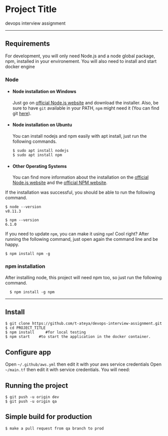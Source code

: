 # Project Title

devops interview assignment

---

## Requirements

For development, you will only need Node.js and a node global package, npm, installed in your environement.
You will also need to install and start docker engine

### Node

- #### Node installation on Windows

  Just go on [official Node.js website](https://nodejs.org/) and download the installer.
  Also, be sure to have `git` available in your PATH, `npm` might need it (You can find git [here](https://git-scm.com/)).

- #### Node installation on Ubuntu

  You can install nodejs and npm easily with apt install, just run the following commands.

      $ sudo apt install nodejs
      $ sudo apt install npm

- #### Other Operating Systems
  You can find more information about the installation on the [official Node.js website](https://nodejs.org/) and the [official NPM website](https://npmjs.org/).

If the installation was successful, you should be able to run the following command.

    $ node --version
    v8.11.3

    $ npm --version
    6.1.0

If you need to update `npm`, you can make it using `npm`! Cool right? After running the following command, just open again the command line and be happy.

    $ npm install npm -g

###

### npm installation

After installing node, this project will need npm too, so just run the following command.

      $ npm install -g npm

---

## Install

    $ git clone https://github.com/t-ateya/devops-interview-assignment.git
    $ cd PROJECT_TITLE
    $ npm install     #for local testing
    $ npm start    #to start the application in the docker container.

## Configure app

Open `~/.github/aws.yml` then edit it with your aws service credentials
Open `~/main.tf` then edit it with service credentials. You will need:

## Running the project

    $ git push -u origin dev
    $ git push -u origin qa

## Simple build for production

    $ make a pull request from qa branch to prod
